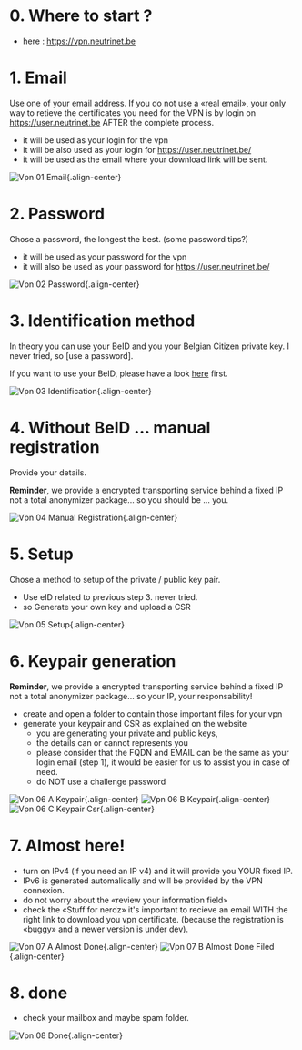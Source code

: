 # 0. Where to start ?

- here : https://vpn.neutrinet.be

# 1. Email

Use one of your email address.
If you do not use a «real email», your only way to retieve the certificates you need for the VPN is by login on https://user.neutrinet.be AFTER the complete process.
- it will be used as your login for the vpn
- it will be also used as your login for https://user.neutrinet.be/
- it will be used as the email where your download link will be sent.

![Vpn 01 Email](/uploads/vpn/vpn-01-email.png "Vpn 01 Email"){.align-center}

# 2. Password 
Chose a password, the longest the best.
(some password tips?)

- it will be used as your password for the vpn
- it will also  be used as your password for https://user.neutrinet.be/

![Vpn 02 Password](/uploads/vpn/vpn-02-password.png "Vpn 02 Password"){.align-center}

# 3. Identification method
In theory you can use your BeID and you your Belgian Citizen private key.
I never tried, so [use a password].

If you want to use your BeID, please have a look [here](https://eid.belgium.be/en) first.

![Vpn 03 Identification](/uploads/vpn/vpn-03-identification.png "Vpn 03 Identification"){.align-center}

# 4. Without BeID ... manual registration

Provide your details.

**Reminder**, we provide a encrypted transporting service behind a fixed IP not a total anonymizer package... so you should be ... you.

![Vpn 04 Manual Registration](/uploads/vpn/vpn-04-manual-registration.png "Vpn 04 Manual Registration"){.align-center}
# 5. Setup

Chose a method to setup of the private / public key pair.

- Use eID related to previous step 3.  never tried.
- so Generate your own key and upload a CSR

![Vpn 05 Setup](/uploads/vpn/vpn-05-setup.png "Vpn 05 Setup"){.align-center}

# 6. Keypair generation

**Reminder**, we provide a encrypted transporting service behind a fixed IP not a total anonymizer package... so your IP, your responsability!

- create and open a folder to contain those important files for your vpn
- generate your keypair and CSR as explained on the website
  - you are generating your private and public keys,
  - the details can or cannot represents you
  - please consider that the FQDN and EMAIL can be the same as your login email (step 1), it would be easier for us to assist you in case of need.
  - do NOT use a challenge password 

![Vpn 06 A Keypair](/uploads/vpn/vpn-06-a-keypair.png "Vpn 06 A Keypair"){.align-center}
![Vpn 06 B Keypair](/uploads/vpn/vpn-06-b-keypair.png "Vpn 06 B Keypair"){.align-center}
![Vpn 06 C Keypair Csr](/uploads/vpn/vpn-06-c-keypair-csr.png "Vpn 06 C Keypair Csr"){.align-center}
# 7. Almost here!

- turn on IPv4 (if you need an IP v4) and it will provide you YOUR fixed IP.
- IPv6 is generated automalically and will be provided by the VPN connexion. 
- do not worry about the «review your information field»
- check the «Stuff for nerdz» it's important to recieve an email WITH the right link to download you vpn certificate. (because the registration is «buggy» and a newer version is under dev).

![Vpn 07 A Almost Done](/uploads/vpn/vpn-07-a-almost-done.png "Vpn 07 A Almost Done"){.align-center}
![Vpn 07 B Almost Done Filed](/uploads/vpn/vpn-07-b-almost-done-filed.png "Vpn 07 B Almost Done Filed"){.align-center}
# 8.  done

- check your mailbox and maybe spam folder.

![Vpn 08 Done](/uploads/vpn/vpn-08-done.png "Vpn 08 Done"){.align-center}